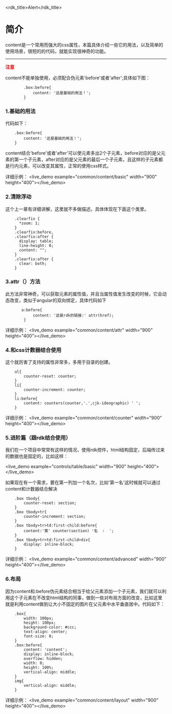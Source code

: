 <rdk_title>Alert</rdk_title>

# 简介 #

content是一个常用而强大的css属性，本篇具体介绍一些它的用法，以及简单的使用场景，很短的的代码，就能实现很神奇的功能。

---


**<font color=red>注意</font>**

content不能单独使用，必须配合伪元素'before'或者'after';具体如下图：



	        .box:before{
				content: '这是基础的用法！';
			}


### 1.基础的用法
代码如下：

		.box:before{
			content: '这是基础的用法！';
		}
content结合'before'或者'after'可以使元素多出2个子元素，before对应的是父元素的第一个子元素，after对应的是父元素的最后一个子元素，且这样的子元素都是行内元素，可以改变其属性，正常的使用css样式。

详细示例：
<live_demo example="common/content/basic" width="900" height="400"></live_demo>


### 2.清除浮动
这个上一章有详细讲解，这里就不多做描述。具体体现在下面这个类里。
		

		.clearfix { 
		  *zoom: 1; 
		} 
		.clearfix:before, 
		.clearfix:after { 
		  display: table; 
		  line-height: 0; 
		  content: ""; 
		} 
		.clearfix:after { 
		  clear: both; 
		} 

### 3.attr（）方法
此方法非常神奇，可以获取元素的属性值，并且当属性值发生改变的时候，它会动态改变，类似于angular的双向绑定，具体代码如下

           a:before{
				content: '这是rdk的链接:' attr(href);
			}
详细示例：
<live_demo example="common/content/attr" width="900" height="400"></live_demo>


### 4.和css计数器结合使用
这个就厉害了支持的属性非常多，多用于目录的创建。


		ul{
			counter-reset: counter;
		}
		li{
			counter-increment: counter;
		}
		li:before{
			content: counters(counter,'.',cjk-ideographic) ' ';
		}

详细示例：
<live_demo example="common/content/counter" width="900" height="400"></live_demo>


### 5.进阶篇（跟rdk结合使用）
我们在一个项目中常常有这样的情况，使用rdk控件，html结构固定，后端传过来的数据也是固定的，比如这样：

<live_demo example="controls/table/basic" width="900" height="400"></live_demo>

如果现在有一个需求，要在第一列加一个名次，比如'第一名'这时候就可以通过content和计数器结合解决

		.box tbody{
			counter-reset: section;
		}
		.box tbody>tr{
			counter-increment: section;
		}
		.box tbody>tr>td:first-child:before{
			content:'第' counter(section) '名  :  ';
		}
		.box tbody>tr>td:first-child>div{
			display: inline-block;
		}

详细示例：
<live_demo example="common/content/advanced" width="900" height="400"></live_demo>

### 6.布局
因为content和:before伪元素结合相当于给父元素添加一个子元素，我们就可以利用这个子元素在不改变html结构的同事，做到一些对布局方面的改变，比如这里就是利用content做到让大小不固定的图片在父元素中水平垂直居中。代码如下：

		.box{
			width: 100px;
			height: 100px;
			background-color: #ccc;
			text-align: center;
			font-size: 0;
		}
		.box:before{
			content: 'content';
			display: inline-block;
			overflow: hidden;
			width: 0;
			height: 100%;
			vertical-align: middle;
		}
		img{
			vertical-align: middle;
		}

详细示例：
<live_demo example="common/content/layout" width="900" height="400"></live_demo>
